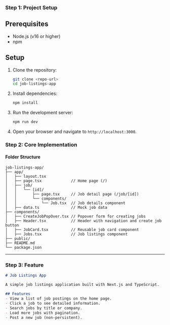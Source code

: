 ### Step 1: Project Setup
## Prerequisites
- Node.js (v16 or higher)
- npm

## Setup
1. Clone the repository:
   ```bash
   git clone <repo-url>
   cd job-listings-app
   ```
2. Install dependencies:
   ```bash
   npm install
   ```
3. Run the development server:
   ```bash
   npm run dev
   ```
4. Open your browser and navigate to `http://localhost:3000`.




### Step 2: Core Implementation

#### Folder Structure
```
job-listings-app/
├── app/
│   ├── layout.tsx
│   ├── page.tsx             // Home page (/)
│   ├── job/
│   │   └── [id]/
│   │       ├── page.tsx     // Job detail page (/job/[id])
│   │       └── components/
│   │           └── Job.tsx  // Job details component
│   ├── data.ts              // Mock job data 
├── components/
│   ├── CreateJobPopOver.tsx // Popover form for creating jobs
│   ├── Header.tsx           // Header with navigation and create job button
│   ├── JobCard.tsx          // Reusable job card component
│   ├── Jobs.tsx             // Job listings component
├── public/
├── README.md
└── package.json
```

---

### Step 3: Feature

```markdown
# Job Listings App

A simple job listings application built with Next.js and TypeScript.

## Features
- View a list of job postings on the home page.
- Click a job to see detailed information.
- Search jobs by title or company.
- Load more jobs with pagination.
- Post a new job (non-persistent).

